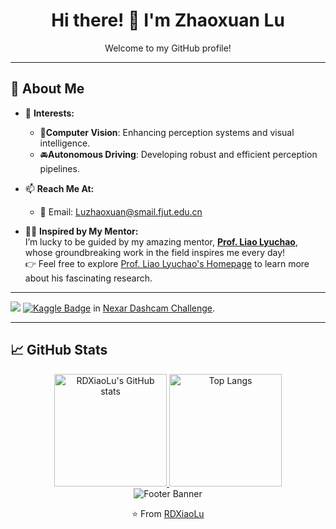 <div align="center">  

# Hi there! 👋 I'm Zhaoxuan Lu
Welcome to my GitHub profile!  
</div>  

---  

## 🚀 About Me  

- 🌱 **Interests:**  
  - 🎥**Computer Vision**: Enhancing perception systems and visual intelligence.  
  - 🚘**Autonomous Driving**: Developing robust and efficient perception pipelines.  

- 📫 **Reach Me At:**  
  - 📧 Email: [Luzhaoxuan@smail.fjut.edu.cn](mailto:Luzhaoxuan@smail.fjut.edu.cn)
  
- 🧑‍🎓 **Inspired by My Mentor:**  
  I’m lucky to be guided by my amazing mentor, **[Prof. Liao Lyuchao](https://faculty.fjut.edu.cn/liaolyuchao/en/index.htm)**, whose groundbreaking work in the field inspires me every day!  
  👉 Feel free to explore [Prof. Liao Lyuchao's Homepage](https://faculty.fjut.edu.cn/liaolyuchao/en/index.htm) to learn more about his fascinating research.  

---  

[![](https://www.kaggle.com/static/images/site/logo.png)](https://www.kaggle.com/) [![Kaggle Badge](https://img.shields.io/badge/🏆13th%20place-brightgreen)](https://www.kaggle.com/c/nexar-dashcam-crash-prediction)  in [Nexar Dashcam Challenge](https://www.kaggle.com/c/nexar-dashcam-crash-prediction).

---

## 📈 GitHub Stats  

<div align="center">  

<a href="https://github.com/anuraghazra/github-readme-stats">  
  <img src="https://github-readme-stats.vercel.app/api?username=RDXiaoLu&show_icons=true&theme=default&bg_color=ffffff" alt="RDXiaoLu's GitHub stats" height="180px" />  
</a>  
<a href="https://github.com/anuraghazra/github-readme-stats">  
  <img src="https://github-readme-stats.vercel.app/api/top-langs/?username=RDXiaoLu&layout=compact&theme=default&bg_color=ffffff" alt="Top Langs" height="180px" />  
</a>  

</div>


<div align="center">  
  
<img src="https://capsule-render.vercel.app/api?type=waving&color=gradient&height=100&section=footer&animation=fadeIn" alt="Footer Banner"/>  

⭐️ From [RDXiaoLu](https://github.com/RDXiaoLu)  

</div>  

<!--
**RDXiaoLu/RDXiaoLu** is a ✨ _special_ ✨ repository because its `README.md` (this file) appears on your GitHub profile.

Here are some ideas to get you started:

- 🔭 I’m currently working on ...
- 🌱 I’m currently learning ...
- 👯 I’m looking to collaborate on ...
- 🤔 I’m looking for help with ...
- 💬 Ask me about ...
- 📫 How to reach me: ...
- 😄 Pronouns: ...
- ⚡ Fun fact: ...
-->
